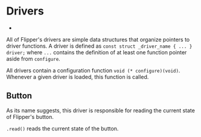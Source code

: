 # Drivers
-

All of Flipper's drivers are simple data structures that organize pointers to driver functions. A driver is defined as `const struct _driver_name { ... } driver;` where `...` contains the definition of at least one function pointer aside from `configure`.

All drivers contain a configuration function `void (* configure)(void)`. Whenever a given driver is loaded, this function is called.

## Button

As its name suggests, this driver is responsible for reading the current state of Flipper's button.

`.read()` reads the current state of the button.